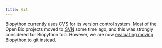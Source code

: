 ```yaml
---
title: Git
---
```


Biopython currently uses [CVS](CVS "wikilink") for its version control
system. Most of the Open Bio projects moved to [SVN](SVN "wikilink")
some time ago, and this was strongly considered for Biopython too.
However, we are now [evaluating moving Biopython to git
instead](GitMigration "wikilink").
